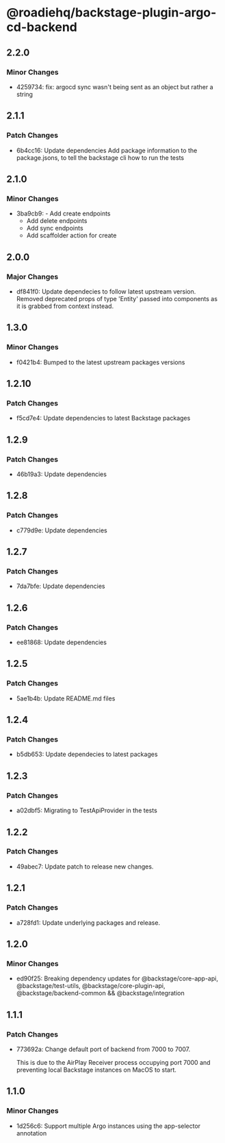 # @roadiehq/backstage-plugin-argo-cd-backend

## 2.2.0

### Minor Changes

- 4259734: fix: argocd sync wasn't being sent as an object but rather a string

## 2.1.1

### Patch Changes

- 6b4cc16: Update dependencies
  Add package information to the package.jsons, to tell the backstage cli how to run the tests

## 2.1.0

### Minor Changes

- 3ba9cb9: - Add create endpoints
  - Add delete endpoints
  - Add sync endpoints
  - Add scaffolder action for create

## 2.0.0

### Major Changes

- df841f0: Update dependecies to follow latest upstream version. Removed deprecated props of type 'Entity' passed into components as it is grabbed from context instead.

## 1.3.0

### Minor Changes

- f0421b4: Bumped to the latest upstream packages versions

## 1.2.10

### Patch Changes

- f5cd7e4: Update dependencies to latest Backstage packages

## 1.2.9

### Patch Changes

- 46b19a3: Update dependencies

## 1.2.8

### Patch Changes

- c779d9e: Update dependencies

## 1.2.7

### Patch Changes

- 7da7bfe: Update dependencies

## 1.2.6

### Patch Changes

- ee81868: Update dependencies

## 1.2.5

### Patch Changes

- 5ae1b4b: Update README.md files

## 1.2.4

### Patch Changes

- b5db653: Update dependecies to latest packages

## 1.2.3

### Patch Changes

- a02dbf5: Migrating to TestApiProvider in the tests

## 1.2.2

### Patch Changes

- 49abec7: Update patch to release new changes.

## 1.2.1

### Patch Changes

- a728fd1: Update underlying packages and release.

## 1.2.0

### Minor Changes

- ed90f25: Breaking dependency updates for @backstage/core-app-api, @backstage/test-utils, @backstage/core-plugin-api, @backstage/backend-common && @backstage/integration

## 1.1.1

### Patch Changes

- 773692a: Change default port of backend from 7000 to 7007.

  This is due to the AirPlay Receiver process occupying port 7000 and preventing local Backstage instances on MacOS to start.

## 1.1.0

### Minor Changes

- 1d256c6: Support multiple Argo instances using the app-selector annotation
